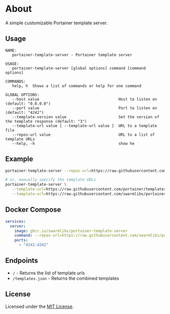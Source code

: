 # About
A simple customizable Portainer template server.

## Usage

```
NAME:
   portainer-template-server - Portainer template server

USAGE:
   portainer-template-server [global options] command [command options]

COMMANDS:
   help, h  Shows a list of commands or help for one command

GLOBAL OPTIONS:
   --host value                                   Host to listen on (default: "0.0.0.0")
   --port value                                   Port to listen on (default: "4242")
   --template-version value                       Set the version of the template response (default: "3")
   --template-url value [ --template-url value ]  URL to a template file
   --repos-url value                              URL to a list of template URLs
   --help, -h                                     show he
```

## Example

```bash
portainer-template-server --repos-url=https://raw.githubusercontent.com/swarmlibs/portainer-template-extras/refs/heads/main/repos.json

# or, manually specify the template URLs
portainer-template-server \
   --template-url=https://raw.githubusercontent.com/portainer/templates/v3/templates.json \
   --template-url=https://raw.githubusercontent.com/swarmlibs/portainer-templates/refs/heads/main/templates.json
```

## Docker Compose

```yaml
services:
  server:
    image: ghcr.io/swarmlibs/portainer-template-server
    command: --repos-url=https://raw.githubusercontent.com/swarmlibs/portainer-template-extras/refs/heads/main/repos.json
    ports:
      - "4242:4242"
```

## Endpoints

- `/` - Returns the list of template urls
- `/templates.json` - Returns the combined templates

## License
Licensed under the [MIT License](LICENSE).
